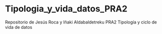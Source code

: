 # Tipologia_y_vida_datos_PRA2
Repositorio de Jesús Roca y Iñaki Aldabaldetreku PRA2 Tipología y ciclo de vida de datos
